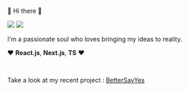 👋 Hi there 👋
<p>
  <a href="https://medium.com/@ffan0811" target="_blank"><img src="https://img.shields.io/badge/Medium-000000?style=flat-square&logo=Medium&logoColor=white"/></a>
  <a href="https://www.instagram.com/yay_jeongy/" target="_blank"><img src="https://img.shields.io/badge/Instagram-CB3F7C?style=flat-square&logo=Instagram&logoColor=white"/></a>
</p>

<p>
I'm a passionate soul who loves bringing my ideas to reality.
</p>

❤️ **React.js**, **Next.js**, **TS** ❤️

<br>

Take a look at my recent project : <a href="https://bettersayyes.com/" target="_blank">BetterSayYes</a>

<!--
**ffan0811/ffan0811** is a ✨ _special_ ✨ repository because its `README.md` (this file) appears on your GitHub profile.

Here are some ideas to get you started:

- 🔭 I’m currently working on ...
- 🌱 I’m currently learning ...
- 👯 I’m looking to collaborate on ...
- 🤔 I’m looking for help with ...
- 💬 Ask me about ...
- 📫 How to reach me: ...
- 😄 Pronouns: ...
- ⚡ Fun fact: ...
-->

